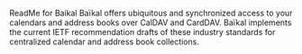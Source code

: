 ReadMe for Baikal
Baïkal offers ubiquitous and synchronized access to your calendars and address books over CalDAV and CardDAV. Baïkal implements the current IETF recommendation drafts of these industry standards for centralized calendar and address book collections.